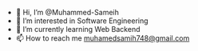 - 👋 Hi, I’m @Muhammed-Sameih
- 👀 I’m interested in Software Engineering
- 🌱 I’m currently learning Web Backend
- 📫 How to reach me muhamedsamih748@gmail.com
